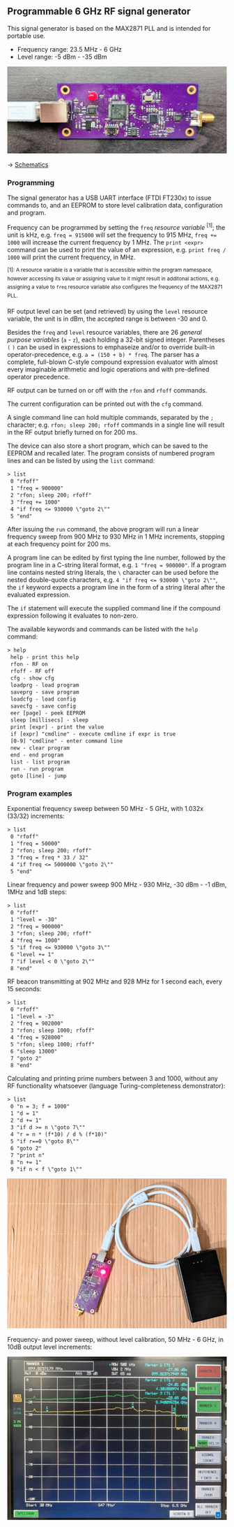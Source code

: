 ## Programmable 6 GHz RF signal generator 

This signal generator is based on the MAX2871 PLL and is intended for portable use.

 * Frequency range: 23.5 MHz - 6 GHz
 * Level range: -5 dBm - -35 dBm

![photo2](photo2.jpg)

-> [Schematics](https://github.com/szoftveres/RF_instruments/tree/main/siggen/schematics.pdf)

### Programming

The signal generator has a USB UART interface (FTDI FT230x) to issue commands to, and an EEPROM to store level calibration data, configuration and program.

Frequency can be programmed by setting the `freq` *resource variable* <sup>[1]</sup>; the unit is kHz, e.g. `freq = 915000` will set the frequency to 915 MHz, `freq += 1000` will increase the current frequency by 1 MHz. The `print <expr>` command can be used to print the value of an expression, e.g. `print freq / 1000` will print the current frequency, in MHz.

<sup>[1]: A resource variable is a variable that is accessible within the program namespace, however accessing its value or assigning value to it might result in additonal actions, e.g. assigning a value to `freq` resource variable also configures the frequency of the MAX2871 PLL.</sup>

RF output level can be set (and retrieved) by using the `level` resource variable, the unit is in dBm, the accepted range is between -30 and 0.

Besides the `freq` and `level` resource variables, there are 26 *general purpose variables* (`a` - `z`), each holding a 32-bit signed integer. Parentheses `(` `)` can be used in expressions to emphaseize and/or to override built-in operator-precedence, e.g. `a = (150 + b) * freq`. The parser has a complete, full-blown C-style compound expression evaluator with almost every imaginable arithmetic and logic operations and with pre-defined operator precedence.

RF output can be turned on or off with the `rfon` and `rfoff` commands.

The current configuration can be printed out with the `cfg` command.

A single command line can hold multiple commands, separated by the `;` character; e.g. `rfon; sleep 200; rfoff` commands in a single line will result in the RF output briefly turned on for 200 ms.

The device can also store a short program, which can be saved to the EEPROM and recalled later. The program consists of numbered program lines and can be listed by using the `list` command:

```
> list
 0 "rfoff"
 1 "freq = 900000"
 2 "rfon; sleep 200; rfoff"
 3 "freq += 1000"
 4 "if freq <= 930000 \"goto 2\""
 5 "end"
```
After issuing the `run` command, the above program will run a linear frequency sweep from 900 MHz to 930 MHz in 1 MHz increments, stopping at each frequency point for 200 ms.

A program line can be edited by first typing the line number, followed by the program line in a C-string literal format, e.g. `1 "freq = 900000"`.
If a program line contains nested string literals, the `\` character can be used before the nested double-quote characters, e.g. `4 "if freq <= 930000 \"goto 2\""`, the `if` keyword expects a program line in the form of a string literal after the evaluated expression.

The `if` statement will execute the supplied command line if the compound expression following it evaluates to non-zero. 

The available keywords and commands can be listed with the `help` command:
```
> help
 help - print this help
 rfon - RF on
 rfoff - RF off
 cfg - show cfg
 loadprg - load program
 saveprg - save program
 loadcfg - load config
 savecfg - save config
 eer [page] - peek EEPROM
 sleep [millisecs] - sleep
 print [expr] - print the value
 if [expr] "cmdline" - execute cmdline if expr is true
 [0-9] "cmdline" - enter command line
 new - clear program
 end - end program
 list - list program
 run - run program
 goto [line] - jump
```

### Program examples

Exponential frequency sweep between 50 MHz - 5 GHz, with 1.032x (33/32) increments:
```
> list
 0 "rfoff"
 1 "freq = 50000"
 2 "rfon; sleep 200; rfoff"
 3 "freq = freq * 33 / 32"
 4 "if freq <= 5000000 \"goto 2\""
 5 "end"
```

Linear frequency and power sweep 900 MHz - 930 MHz, -30 dBm - -1 dBm, 1MHz and 1dB steps:
```
> list
 0 "rfoff"
 1 "level = -30"
 2 "freq = 900000" 
 3 "rfon; sleep 200; rfoff"
 4 "freq += 1000"
 5 "if freq <= 930000 \"goto 3\""
 6 "level += 1"
 7 "if level < 0 \"goto 2\""
 8 "end"
```

RF beacon transmitting at 902 MHz and 928 MHz for 1 second each, every 15 seconds:
```
> list
 0 "rfoff"
 1 "level = -3"
 2 "freq = 902000" 
 3 "rfon; sleep 1000; rfoff"
 4 "freq = 928000" 
 5 "rfon; sleep 1000; rfoff"
 6 "sleep 13000"
 7 "goto 2"
 8 "end"
```

Calculating and printing prime numbers between 3 and 1000, without any RF functionality whatsoever (language Turing-completeness demonstrator):
```
> list
 0 "n = 3; f = 1000"
 1 "d = 1"
 2 "d += 1"
 3 "if d >= n \"goto 7\""
 4 "r = n * (f*10) / d % (f*10)"
 5 "if r==0 \"goto 8\""
 6 "goto 2"
 7 "print n"
 8 "n += 1"
 9 "if n < f \"goto 1\""
```

![photo](photo.jpg)

Frequency- and power sweep, without level calibration, 50 MHz - 6 GHz, in 10dB output level increments:

![sweep](sweep.jpg)
